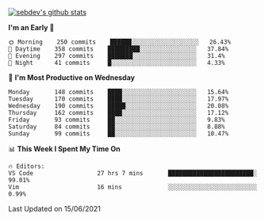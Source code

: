 [![sebdev's github stats](https://github-readme-stats.vercel.app/api?username=sebdeveloper6952&theme=vue-dark)](https://github.com/anuraghazra/github-readme-stats)
<!--START_SECTION:waka-->
**I'm an Early 🐤** 

```text
🌞 Morning    250 commits    ██████░░░░░░░░░░░░░░░░░░░   26.43% 
🌆 Daytime    358 commits    █████████░░░░░░░░░░░░░░░░   37.84% 
🌃 Evening    297 commits    ███████░░░░░░░░░░░░░░░░░░   31.4% 
🌙 Night      41 commits     █░░░░░░░░░░░░░░░░░░░░░░░░   4.33%

```
📅 **I'm Most Productive on Wednesday** 

```text
Monday       148 commits    ████░░░░░░░░░░░░░░░░░░░░░   15.64% 
Tuesday      170 commits    ████░░░░░░░░░░░░░░░░░░░░░   17.97% 
Wednesday    190 commits    █████░░░░░░░░░░░░░░░░░░░░   20.08% 
Thursday     162 commits    ████░░░░░░░░░░░░░░░░░░░░░   17.12% 
Friday       93 commits     ██░░░░░░░░░░░░░░░░░░░░░░░   9.83% 
Saturday     84 commits     ██░░░░░░░░░░░░░░░░░░░░░░░   8.88% 
Sunday       99 commits     ██░░░░░░░░░░░░░░░░░░░░░░░   10.47%

```


📊 **This Week I Spent My Time On** 

```text
🔥 Editors: 
VS Code                  27 hrs 7 mins       ████████████████████████░   99.01% 
Vim                      16 mins             ░░░░░░░░░░░░░░░░░░░░░░░░░   0.99%

```


 Last Updated on 15/06/2021
<!--END_SECTION:waka-->
